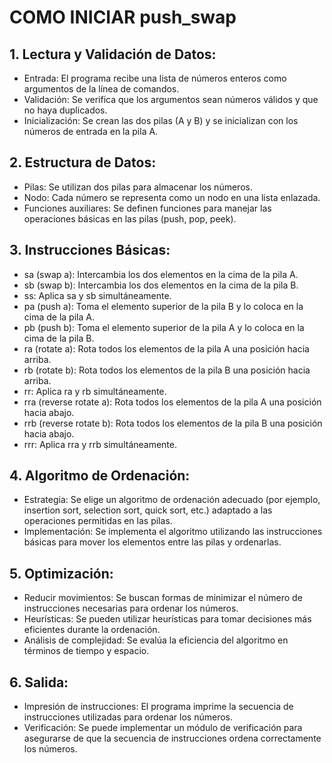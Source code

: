# COMO INICIAR push_swap

## 1. Lectura y Validación de Datos:
* Entrada: El programa recibe una lista de números enteros como argumentos de la línea de comandos.
* Validación: Se verifica que los argumentos sean números válidos y que no haya duplicados.
* Inicialización: Se crean las dos pilas (A y B) y se inicializan con los números de entrada en la pila A.
## 2. Estructura de Datos:
* Pilas: Se utilizan dos pilas para almacenar los números.
* Nodo: Cada número se representa como un nodo en una lista enlazada.
* Funciones auxiliares: Se definen funciones para manejar las operaciones básicas en las pilas (push, pop, peek).
## 3. Instrucciones Básicas:
* sa (swap a): Intercambia los dos elementos en la cima de la pila A.
* sb (swap b): Intercambia los dos elementos en la cima de la pila B.
* ss: Aplica sa y sb simultáneamente.
* pa (push a): Toma el elemento superior de la pila B y lo coloca en la cima de la pila A.
* pb (push b): Toma el elemento superior de la pila A y lo coloca en la cima de la pila B.
* ra (rotate a): Rota todos los elementos de la pila A una posición hacia arriba.
* rb (rotate b): Rota todos los elementos de la pila B una posición hacia arriba.
* rr: Aplica ra y rb simultáneamente.
* rra (reverse rotate a): Rota todos los elementos de la pila A una posición hacia abajo.
* rrb (reverse rotate b): Rota todos los elementos de la pila B una posición hacia abajo.
* rrr: Aplica rra y rrb simultáneamente.
## 4. Algoritmo de Ordenación:
* Estrategia: Se elige un algoritmo de ordenación adecuado (por ejemplo, insertion sort, selection sort, quick sort, etc.) adaptado a las operaciones permitidas en las pilas.
* Implementación: Se implementa el algoritmo utilizando las instrucciones básicas para mover los elementos entre las pilas y ordenarlas.
## 5. Optimización:
* Reducir movimientos: Se buscan formas de minimizar el número de instrucciones necesarias para ordenar los números.
* Heurísticas: Se pueden utilizar heurísticas para tomar decisiones más eficientes durante la ordenación.
* Análisis de complejidad: Se evalúa la eficiencia del algoritmo en términos de tiempo y espacio.
## 6. Salida:
* Impresión de instrucciones: El programa imprime la secuencia de instrucciones utilizadas para ordenar los números.
* Verificación: Se puede implementar un módulo de verificación para asegurarse de que la secuencia de instrucciones ordena correctamente los números.
